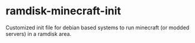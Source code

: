 # ramdisk-minecraft-init
Customized init file for debian based systems to run minecraft (or modded servers) in a ramdisk area.
